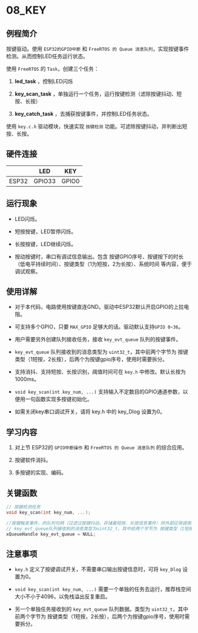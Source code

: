 # 08_KEY

## 例程简介

按键驱动。使用 `ESP32的GPIO中断` 和 `FreeRTOS 的 Queue 消息队列`，实现按键事件检测。从而控制LED任务运行状态。

使用 `FreeRTOS` 的 `Task`，创建三个任务：

1. **led_task** ，控制LED闪烁

2. **key_scan_task** ，单独运行一个任务，运行按键检测（滤除按键抖动、短按、长按）

3. **key_catch_task** ，去捕获按键事件，并控制LED任务状态。

使用 `key.c.h` 驱动模块，快速实现 `按键检测` 功能。可滤除按键抖动，并判断出短按、长按。


## 硬件连接

|        | LED    | KEY   |
| ------ | ------ | ----- |
| ESP32  | GPIO33 | GPIO0 |


## 运行现象

* LED闪烁。

* 短按按键，LED暂停闪烁。

* 长按按键，LED继续闪烁。

* 按动按键时，串口有调试信息输出。包含 按键GPIO序号、按键按下的时长（低电平持续时间）、按键类型（1为短按，2为长按）、系统时间 等内容，便于调试观察。


## 使用详解

- 对于本代码，电路使用按键直连GND。驱动中ESP32默认开启GPIO的上拉电阻。

- 可支持多个GPIO，只要 `MAX_GPIO` 足够大的话。驱动默认支持`GPIO 0~36`。

- 用户需要另外创建队列接收任务，接收 `key_evt_queue` 队列的按键事件。

- `key_evt_queue` 队列接收到的消息类型为 `uint32_t`，其中前两个字节为 按键类型（1短按，2长按），后两个为按键gpio序号，使用时需要拆分。

- 支持消抖、支持短按、长按识别，阈值时间可在 `key.h` 中修改。默认长按为1000ms。

- `void key_scan(int key_num, ...)` 支持输入不定数目的GPIO通道参数，以便用一句函数实现多按键初始化。

- 如需关闭key串口调试开关，请将 key.h 中的 key_Dlog 设置为0。


## 学习内容

1. 对上节 ESP32的 `GPIO中断操作` 和 `FreeRTOS 的 Queue 消息队列` 的综合应用。

2. 按键软件消抖。

3. 多按键的实现、编码。


## 关键函数

```c
// 按键检测任务
void key_scan(int key_num, ...);

//按键触发事件，的队列句柄（过滤过按键抖动，存储着短按、长按信息事件）供外部应用调用。
// key_evt_queue队列接收到的消息类型为uint32_t，其中前两个字节为 按键类型（1短按，2长按），后两个为按键gpio序号，使用时需要拆分。
xQueueHandle key_evt_queue = NULL;
```


## 注意事项

- `key.h` 定义了按键调试开关，不需要串口输出按键信息时，可将 `key_Dlog` 设置为0。

- `void key_scan(int key_num, ...)` 需要一个单独的任务去运行，推荐栈空间大小不小于4096，以免栈溢出反复重启。

- 另一个单独任务接收到的 `key_evt_queue` 队列数据。类型为 `uint32_t`，其中前两个字节为 按键类型（1短按，2长按），后两个为按键gpio序号，使用时需要拆分。
